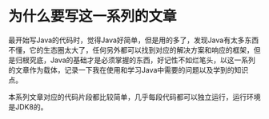 # 为什么要写这一系列的文章
最开始写Java的代码时，觉得Java好简单，但是用的多了，发现Java有太多东西不懂，它的生态圈太大了，任何另外都可以找到对应的解决方案和响应的框架，但是归根究底，Java的基础才是必须掌握的东西，好记性不如烂笔头，以这一系列的文章作为载体，记录一下我在使用和学习Java中需要的问题以及学到的知识点。

本系列文章对应的代码片段都比较简单，几乎每段代码都可以独立运行，运行环境是JDK8的。
